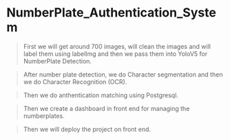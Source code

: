 # NumberPlate_Authentication_System

> First we will get around 700 images, will clean the images and will label them using labelImg and then we pass them into YoloV5 for NumberPlate Detection.

>After number plate detection, we do Character segmentation and then we do Character Recognition (OCR). 

>Then we do anthentication matching using Postgresql. 

>Then we create a dashboard in front end for managing the numberplates.

>Then we will deploy the project on front end.
